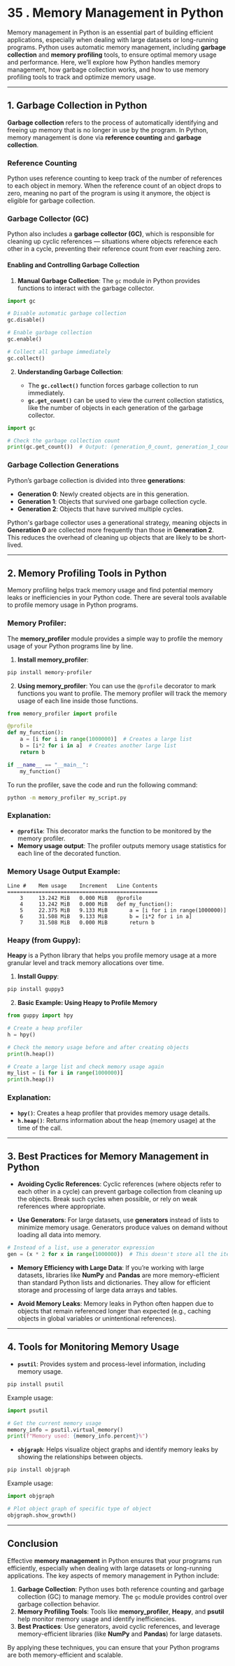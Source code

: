 # 35 . **Memory Management in Python**

Memory management in Python is an essential part of building efficient applications, especially when dealing with large datasets or long-running programs. Python uses automatic memory management, including **garbage collection** and **memory profiling** tools, to ensure optimal memory usage and performance. Here, we’ll explore how Python handles memory management, how garbage collection works, and how to use memory profiling tools to track and optimize memory usage.

---

## **1. Garbage Collection in Python**

**Garbage collection** refers to the process of automatically identifying and freeing up memory that is no longer in use by the program. In Python, memory management is done via **reference counting** and **garbage collection**.

### **Reference Counting**

Python uses reference counting to keep track of the number of references to each object in memory. When the reference count of an object drops to zero, meaning no part of the program is using it anymore, the object is eligible for garbage collection.

### **Garbage Collector (GC)**

Python also includes a **garbage collector (GC)**, which is responsible for cleaning up cyclic references — situations where objects reference each other in a cycle, preventing their reference count from ever reaching zero.

#### **Enabling and Controlling Garbage Collection**

1. **Manual Garbage Collection**:
   The `gc` module in Python provides functions to interact with the garbage collector.

```python
import gc

# Disable automatic garbage collection
gc.disable()

# Enable garbage collection
gc.enable()

# Collect all garbage immediately
gc.collect()
```

2. **Understanding Garbage Collection**:

   * The **`gc.collect()`** function forces garbage collection to run immediately.
   * **`gc.get_count()`** can be used to view the current collection statistics, like the number of objects in each generation of the garbage collector.

```python
import gc

# Check the garbage collection count
print(gc.get_count())  # Output: (generation_0_count, generation_1_count, generation_2_count)
```

### **Garbage Collection Generations**

Python’s garbage collection is divided into three **generations**:

* **Generation 0**: Newly created objects are in this generation.
* **Generation 1**: Objects that survived one garbage collection cycle.
* **Generation 2**: Objects that have survived multiple cycles.

Python's garbage collector uses a generational strategy, meaning objects in **Generation 0** are collected more frequently than those in **Generation 2**. This reduces the overhead of cleaning up objects that are likely to be short-lived.

---

## **2. Memory Profiling Tools in Python**

Memory profiling helps track memory usage and find potential memory leaks or inefficiencies in your Python code. There are several tools available to profile memory usage in Python programs.

### **Memory Profiler:**

The **memory\_profiler** module provides a simple way to profile the memory usage of your Python programs line by line.

1. **Install memory\_profiler**:

```bash
pip install memory-profiler
```

2. **Using memory\_profiler**:
   You can use the `@profile` decorator to mark functions you want to profile. The memory profiler will track the memory usage of each line inside those functions.

```python
from memory_profiler import profile

@profile
def my_function():
    a = [i for i in range(1000000)]  # Creates a large list
    b = [i*2 for i in a]  # Creates another large list
    return b

if __name__ == "__main__":
    my_function()
```

To run the profiler, save the code and run the following command:

```bash
python -m memory_profiler my_script.py
```

### **Explanation:**

* **`@profile`**: This decorator marks the function to be monitored by the memory profiler.
* **Memory usage output**: The profiler outputs memory usage statistics for each line of the decorated function.

### **Memory Usage Output Example**:

```
Line #    Mem usage    Increment   Line Contents
================================================
    3     13.242 MiB   0.000 MiB   @profile
    4     13.242 MiB   0.000 MiB   def my_function():
    5     22.375 MiB   9.133 MiB       a = [i for i in range(1000000)] 
    6     31.508 MiB   9.133 MiB       b = [i*2 for i in a]
    7     31.508 MiB   0.000 MiB       return b
```

### **Heapy (from Guppy)**:

**Heapy** is a Python library that helps you profile memory usage at a more granular level and track memory allocations over time.

1. **Install Guppy**:

```bash
pip install guppy3
```

2. **Basic Example: Using Heapy to Profile Memory**

```python
from guppy import hpy

# Create a heap profiler
h = hpy()

# Check the memory usage before and after creating objects
print(h.heap())

# Create a large list and check memory usage again
my_list = [i for i in range(1000000)]
print(h.heap())
```

### **Explanation:**

* **`hpy()`**: Creates a heap profiler that provides memory usage details.
* **`h.heap()`**: Returns information about the heap (memory usage) at the time of the call.

---

## **3. Best Practices for Memory Management in Python**

* **Avoiding Cyclic References**: Cyclic references (where objects refer to each other in a cycle) can prevent garbage collection from cleaning up the objects. Break such cycles when possible, or rely on weak references where appropriate.

* **Use Generators**: For large datasets, use **generators** instead of lists to minimize memory usage. Generators produce values on demand without loading all data into memory.

```python
# Instead of a list, use a generator expression
gen = (x * 2 for x in range(1000000))  # This doesn't store all the items in memory
```

* **Memory Efficiency with Large Data**: If you’re working with large datasets, libraries like **NumPy** and **Pandas** are more memory-efficient than standard Python lists and dictionaries. They allow for efficient storage and processing of large data arrays and tables.

* **Avoid Memory Leaks**: Memory leaks in Python often happen due to objects that remain referenced longer than expected (e.g., caching objects in global variables or unintentional references).

---

## **4. Tools for Monitoring Memory Usage**

* **`psutil`**: Provides system and process-level information, including memory usage.

```bash
pip install psutil
```

Example usage:

```python
import psutil

# Get the current memory usage
memory_info = psutil.virtual_memory()
print(f"Memory used: {memory_info.percent}%")
```

* **`objgraph`**: Helps visualize object graphs and identify memory leaks by showing the relationships between objects.

```bash
pip install objgraph
```

Example usage:

```python
import objgraph

# Plot object graph of specific type of object
objgraph.show_growth()
```

---

## **Conclusion**

Effective **memory management** in Python ensures that your programs run efficiently, especially when dealing with large datasets or long-running applications. The key aspects of memory management in Python include:

1. **Garbage Collection**: Python uses both reference counting and garbage collection (GC) to manage memory. The `gc` module provides control over garbage collection behavior.
2. **Memory Profiling Tools**: Tools like **memory\_profiler**, **Heapy**, and **psutil** help monitor memory usage and identify inefficiencies.
3. **Best Practices**: Use generators, avoid cyclic references, and leverage memory-efficient libraries (like **NumPy** and **Pandas**) for large datasets.

By applying these techniques, you can ensure that your Python programs are both memory-efficient and scalable.
